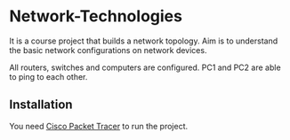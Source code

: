 # Network-Technologies
It is a course project that builds a network topology. Aim is to understand the basic network configurations on network devices.

All routers, switches and computers are configured.
PC1 and PC2 are able to ping to each other.

## Installation
You need [Cisco Packet Tracer](https://www.netacad.com/about-networking-academy/packet-tracer/) to run the project.
